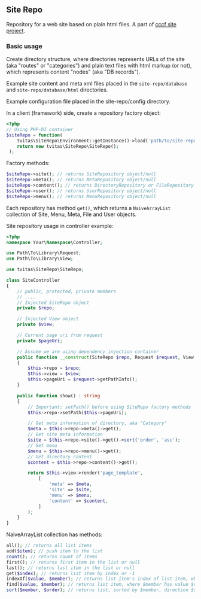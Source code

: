 ## Site Repo
Repository for a web site based on plain html files. A part of [cccf site project](https://github.com/tvitas/cccf "CCCF site On Github").

### Basic usage
Create directory structure, where directories represents URLs of the site (aka "routes" or "categories") 
and plain text files with html markup (or not), which represents content "nodes" (aka "DB records").

Example site content and meta xml files placed in the ``site-repo/database`` and ``site-repo/database/html`` directories.

Example configuration file placed in the site-repo/config directory.

In a client (framework) side, create a repository factory object:
```php
<?php
// Using PHP-DI container
$siteRepo = function(
	tvitas\SiteRepo\Environment::getInstance()->load('path/to/site-repo-config.php');
	return new tvitas\SiteRepo\SiteRepo();
 );
```
Factory methods:
```php
$siteRepo->site(); // returns SiteRepository object/null
$siteRepo->meta(); // returns MetaRepository object/null
$siteRepo->content(); // returns DirectoryRepository or FileRepository objects/null
$siteRepo->user(); // returns UserRepository object/null
$siteRepo->menu(); // returns MenuRepository object/null
```
Each repository has method ``get()``, which returns a ``NaiveArrayList`` collection of Site, Menu, Meta, File and User objects.

Site repository usage in controller example:
```php
<?php
namespace Your\Namespace\Controller;

use Path\To\Library\Request;
use Path\To\Library\View;

use tvitas\SiteRepo\SiteRepo;

class SiteController
{
	// public, protected, private members
	// ....
	// Injected SiteRepo object
	private $repo;

	// Injected View object
	private $view;

	// Current page uri from request
	private $pageUri;

	// Assume we are using dependency injection container
	public function __construct(SiteRepo $repo, Request $request, View $view)
	{
		$this->repo = $repo;
		$this->view = $view;
        $this->pageUri = $request->getPathInfo();
	}	

	public function show() : string
	{
		// Important: setPath() before using SiteRepo factory methods
		$this->repo->setPath($this->pageUri);

		// Get meta information of directory, aka "Category"
        $meta = $this->repo->meta()->get();
        // Get site meta information
        $site = $this->repo->site()->get()->sort('order', 'asc');
        // Get menu
        $menu = $this->repo->menu()->get();
        // Get directory content
        $content = $this->repo->content()->get();

		return $this->view->render('page_template',
            [
                'meta' => $meta,
                'site' => $site,
                'menu' => $menu,
                'content' => $content,
            ]
        );
	}
}
```
NaiveArrayList collection has methods:
```php
all(); // returns all list items
add($item); // push item to the list
count(); // returns count of items
first(); // returns first item in the list or null
last(); // returns last item in the list or null
get($index); // returns list item by index or -1
indexOf($value, $member); // returns list item's index of list item, where $member has value $value or -1
find($value, $member); // returns list item, where $member has value $value or null
sort($member, $order); // returns list, sorted by $member, direction $order or unsorted list.
```
